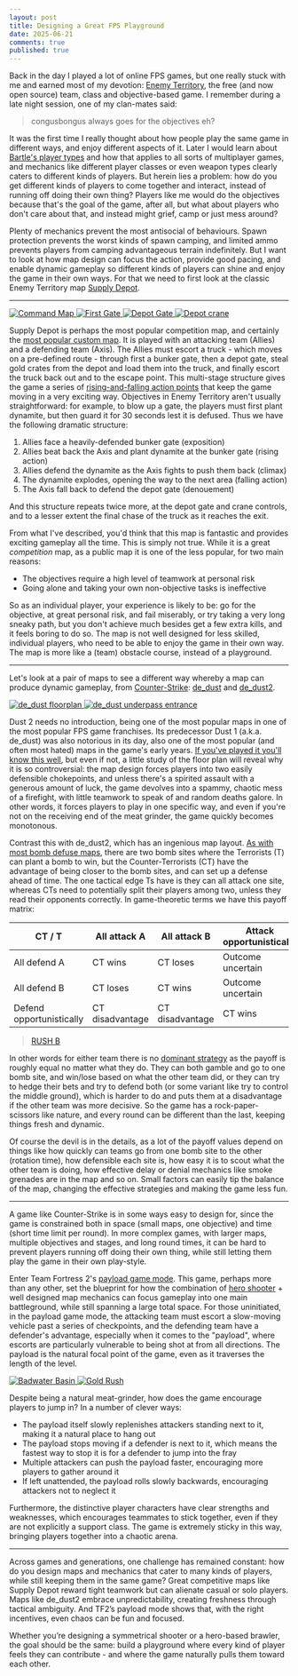 ```yaml
---
layout: post
title: Designing a Great FPS Playground
date: 2025-06-21
comments: true
published: true
---
```


Back in the day I played a lot of online FPS games, but one really stuck with me and earned most of my devotion: [Enemy Territory](https://en.wikipedia.org/wiki/Wolfenstein:_Enemy_Territory), the free (and now open source) team, class and objective-based game. I remember during a late night session, one of my clan-mates said:

> congusbongus always goes for the objectives eh?

It was the first time I really thought about how people play the same game in different ways, and enjoy different aspects of it. Later I would learn about [Bartle's player types](https://en.wikipedia.org/wiki/Bartle_taxonomy_of_player_types) and how that applies to all sorts of multiplayer games, and mechanics like different player classes or even weapon types clearly caters to different kinds of players. But herein lies a problem: how do you get different kinds of players to come together and interact, instead of running off doing their own thing? Players like me would do the objectives because that's the goal of the game, after all, but what about players who don't care about that, and instead might grief, camp or just mess around?

Plenty of mechanics prevent the most antisocial of behaviours. Spawn protection prevents the worst kinds of spawn camping, and limited ammo prevents players from camping advantageous terrain indefinitely. But I want to look at how map design can focus the action, provide good pacing, and enable dynamic gameplay so different kinds of players can shine and enjoy the game in their own ways. For that we need to first look at the classic Enemy Territory map [Supply Depot](https://et.trackbase.net/map/8/).

<hr>

<a
    href="https://et.trackbase.net/img/etmap/thumb/8supply_cc_thumb.jpg"
    data-fancybox="gallery-supply"
    data-caption="The overhead map of Supply Depot. The Allies start in the west building and attack up the road to a roadblock on the north. Then they continue South to a large walled complex, to steal gold and take it back up the road and escape to the east.">
![Command Map](https://et.trackbase.net/img/etmap/thumb/8supply_cc_thumb.jpg)
</a>
<a
    href="https://et.trackbase.net/img/etmap/8supply1.jpg"
    data-fancybox="gallery-supply"
    data-caption="The Allies start with their truck (right), and attack a bunker gate (left). They must plant dynamite to blow the gate open, but the bunker provides great protection and firing lines for the defending Axis.">
![First Gate](https://et.trackbase.net/img/etmap/thumb/8supply1_thumb.jpg)
</a>
<a
    href="https://et.trackbase.net/img/etmap/8supply2.jpg"
    data-fancybox="gallery-supply"
    data-caption="After the bunker gate (right), the Allies continue up the road and must blow up a second, depot gate (left, behind trees). Like the bunker, the depot walls provide great firing positions for the defenders.">
![Depot Gate](https://et.trackbase.net/img/etmap/thumb/8supply2_thumb.jpg)
</a>
<a
    href="https://et.trackbase.net/img/etmap/8supply3.jpg"
    data-fancybox="gallery-supply"
    data-caption="The Allies then bring the truck to the back of the depot and load the gold into the truck using the crane. However the crane controls are deep within the depot building, which is easily defensible by the Axis.">
![Depot crane](https://et.trackbase.net/img/etmap/thumb/8supply3_thumb.jpg)
</a>

Supply Depot is perhaps the most popular competition map, and certainly the [most popular custom map](https://et.trackbase.net/maplist/). It is played with an attacking team (Allies) and a defending team (Axis). The Allies must escort a truck - which moves on a pre-defined route - through first a bunker gate, then a depot gate, steal gold crates from the depot and load them into the truck, and finally escort the truck back out and to the escape point. This multi-stage structure gives the game a series of [rising-and-falling action points](https://www.masterclass.com/articles/freytags-pyramid) that keep the game moving in a very exciting way. Objectives in Enemy Territory aren't usually straightforward: for example, to blow up a gate, the players must first plant dynamite, but then guard it for 30 seconds lest it is defused. Thus we have the following dramatic structure:

1. Allies face a heavily-defended bunker gate (exposition)
2. Allies beat back the Axis and plant dynamite at the bunker gate (rising action)
3. Allies defend the dynamite as the Axis fights to push them back (climax)
4. The dynamite explodes, opening the way to the next area (falling action)
5. The Axis fall back to defend the depot gate (denouement)

And this structure repeats twice more, at the depot gate and crane controls, and to a lesser extent the final chase of the truck as it reaches the exit.

From what I've described, you'd think that this map is fantastic and provides exciting gameplay all the time. This is simply not true. While it is a great _competition_ map, as a public map it is one of the less popular, for two main reasons:

- The objectives require a high level of teamwork at personal risk
- Going alone and taking your own non-objective tasks is ineffective

So as an individual player, your experience is likely to be: go for the objective, at great personal risk, and fail miserably, or try taking a very long sneaky path, but you don't achieve much besides get a few extra kills, and it feels boring to do so. The map is not well designed for less skilled, individual players, who need to be able to enjoy the game in their own way. The map is more like a (team) obstacle course, instead of a playground.

<hr>

Let's look at a pair of maps to see a different way whereby a map can produce dynamic gameplay, from [Counter-Strike](https://en.wikipedia.org/wiki/Counter-Strike): [de_dust](https://counterstrike.fandom.com/wiki/Dust) and [de_dust2](https://counterstrike.fandom.com/wiki/Dust_II).

<a
    href="https://raw.githubusercontent.com/cxong/cxong.github.io/master/_posts/de_dust-overview_th.jpg"
    data-fancybox="gallery-dust"
    data-caption="Overhead map of de_dust. Terrorists spawn in the left courtyard, and Counter-Terrorists spawn in the right, with bomb site A in the north and B right where CTs spawn. It soon becomes apparent that the two choke points are the dark corridors in the middle and the underpass in the south.">
![de_dust floorplan](http://games.parsons.edu/wp-content/uploads/2012/04/dust_floorplan.jpg)
</a>
<a
    href="https://raw.githubusercontent.com/cxong/cxong.github.io/master/_posts/dust1_th.jpg"
    data-fancybox="gallery-dust"
    data-caption="Entrance to the underpass in de_dust. Millions of hours were spent slaughtering virtual players in this tiny map.">
![de_dust underpass entrance](https://games.parsons.edu/wp-content/uploads/2012/04/dust1.jpg)
</a>

Dust 2 needs no introduction, being one of the most popular maps in one of the most popular FPS game franchises. Its predecessor Dust 1 (a.k.a. de_dust) was also notorious in its day, also one of the most popular (and often most hated) maps in the game's early years. [If you've played it you'll know this well](https://games.parsons.edu/de_dust/), but even if not, a little study of the floor plan will reveal why it is so controversial: the map design forces players into two easily defensible chokepoints, and unless there's a spirited assault with a generous amount of luck, the game devolves into a spammy, chaotic mess of a firefight, with little teamwork to speak of and random deaths galore. In other words, it forces players to play in one specific way, and even if you're not on the receiving end of the meat grinder, the game quickly becomes monotonous.

Contrast this with de_dust2, which has an ingenious map layout. [As with most bomb defuse maps](https://www.gamedeveloper.com/design/a-cs-go-level-design-concept-the-pathways), there are two bomb sites where the Terrorists (T) can plant a bomb to win, but the Counter-Terrorists (CT) have the advantage of being closer to the bomb sites, and can set up a defense ahead of time. The one tactical edge Ts have is they can all attack one site, whereas CTs need to potentially split their players among two, unless they read their opponents correctly. In game-theoretic terms we have this payoff matrix:

| CT / T                   | All attack A    | All attack B    | Attack opportunistically |
| ------------------------ | --------------- | --------------- | ------------------------ |
| All defend A             | CT wins         | CT loses        | Outcome uncertain        |
| All defend B             | CT loses        | CT wins         | Outcome uncertain        |
| Defend opportunistically | CT disadvantage | CT disadvantage | CT wins                  |

> [RUSH B](https://knowyourmeme.com/memes/rush-b)

In other words for either team there is no [dominant strategy](https://en.wikipedia.org/wiki/Strategic_dominance) as the payoff is roughly equal no matter what they do. They can both gamble and go to one bomb site, and win/lose based on what the other team did, or they can try to hedge their bets and try to defend both (or some variant like try to control the middle ground), which is harder to do and puts them at a disadvantage if the other team was more decisive. So the game has a rock-paper-scissors like nature, and every round can be different than the last, keeping things fresh and dynamic.

Of course the devil is in the details, as a lot of the payoff values depend on things like how quickly can teams go from one bomb site to the other (rotation time), how defensible each site is, how easy it is to scout what the other team is doing, how effective delay or denial mechanics like smoke grenades are in the map and so on. Small factors can easily tip the balance of the map, changing the effective strategies and making the game less fun.

<hr>

A game like Counter-Strike is in some ways easy to design for, since the game is constrained both in space (small maps, one objective) and time (short time limit per round). In more complex games, with larger maps, multiple objectives and stages, and long round times, it can be hard to prevent players running off doing their own thing, while still letting them play the game in their own play-style.

Enter Team Fortress 2's [payload game mode](https://wiki.teamfortress.com/wiki/Payload). This game, perhaps more than any other, set the blueprint for how the combination of [hero shooter](https://en.wikipedia.org/wiki/Hero_shooter) + well designed map mechanics can focus gameplay into one main battleground, while still spanning a large total space. For those uninitiated, in the payload game mode, the attacking team must escort a slow-moving vehicle past a series of checkpoints, and the defending team have a defender's advantage, especially when it comes to the "payload", where escorts are particularly vulnerable to being shot at from all directions. The payload is the natural focal point of the game, even as it traverses the length of the level.

<a
    href="https://www.escapistmagazine.com/wp-content/uploads/2023/07/Team-Fortress-2-Best-Payload-Maps-Badwater-Basin.jpg?w=1024&resize=400%2C240"
    data-fancybox="gallery-payload"
    data-caption="Screenshot of Badwater Basin, perhaps the best payload map in TF2.">
![Badwater Basin](https://www.escapistmagazine.com/wp-content/uploads/2023/07/Team-Fortress-2-Best-Payload-Maps-Badwater-Basin.jpg?w=1024&resize=1024%2C576)
</a>
<a
    href="https://www.escapistmagazine.com/wp-content/uploads/2023/07/Team-Fortress-2-Best-Payload-Maps-Gold-Rush.jpg?w=1024&resize=400%2C240"
    data-fancybox="gallery-payload"
    data-caption="Screenshot of Gold Rush, one of the first payload maps in the game. TF2 did not come out with payload maps but added it soon after, and Gold Rush remained a favourite as it went through many changes.">
![Gold Rush](https://www.escapistmagazine.com/wp-content/uploads/2023/07/Team-Fortress-2-Best-Payload-Maps-Gold-Rush.jpg?w=1024&resize=1024%2C576)
</a>

Despite being a natural meat-grinder, how does the game encourage players to jump in? In a number of clever ways:

- The payload itself slowly replenishes attackers standing next to it, making it a natural place to hang out
- The payload stops moving if a defender is next to it, which means the fastest way to stop it is for a defender to jump into the fray
- Multiple attackers can push the payload faster, encouraging more players to gather around it
- If left unattended, the payload rolls slowly backwards, encouraging attackers not to neglect it

Furthermore, the distinctive player characters have clear strengths and weaknesses, which encourages teammates to stick together, even if they are not explicitly a support class. The game is extremely sticky in this way, bringing players together into a chaotic arena.

<hr>

Across games and generations, one challenge has remained constant: how do you design maps and mechanics that cater to many kinds of players, while still keeping them in the same game? Great competitive maps like Supply Depot reward tight teamwork but can alienate casual or solo players. Maps like de_dust2 embrace unpredictability, creating freshness through tactical ambiguity. And TF2’s payload mode shows that, with the right incentives, even chaos can be fun and focused.

Whether you’re designing a symmetrical shooter or a hero-based brawler, the goal should be the same: build a playground where every kind of player feels they can contribute - and where the game naturally pulls them toward each other.
